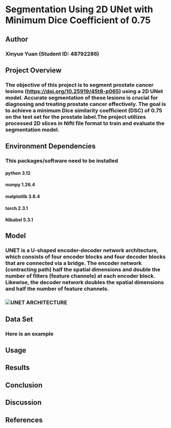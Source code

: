 # **Segmentation Using 2D UNet with Minimum Dice Coefficient of 0.75**
## Author
### Xinyue Yuan (Student ID: 48792286)
## Project Overview
### The objective of this project is to segment prostate cancer lesions (https://doi.org/10.25919/45t8-p065) using a 2D UNet model. Accurate segmentation of these lesions is crucial for diagnosing and treating prostate cancer effectively. The goal is to achieve a minimum Dice similarity coefficient (DSC) of 0.75 on the test set for the prostate label.The project utilizes processed 2D slices in Nifti file format to train and evaluate the segmentation model.
## Environment Dependencies
### This packages/software need to be installed
#### python 3.12
#### numpy 1.26.4
#### matplotlib 3.8.4
#### torch 2.3.1
#### Nibabel 5.3.1
## Model
### UNET is a U-shaped encoder-decoder network architecture, which consists of four encoder blocks and four decoder blocks that are connected via a bridge. The encoder network (contracting path) half the spatial dimensions and double the number of filters (feature channels) at each encoder block. Likewise, the decoder network doubles the spatial dimensions and half the number of feature channels.
### ![UNET ARCHITECTURE](https://miro.medium.com/v2/resize:fit:1400/format:webp/1*lvXoKMHoPJMKpKK7keZMEA.png)
## Data Set
### Here is an example

## Usage
###
## Results
###
## Conclusion
###
## Discussion
###
## References

